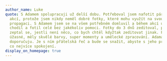 ```yaml
---
author_name: Luke
quote: S Adamem spolupracuji už delší dobu. Potřeboval jsem nafotit pár mých
  akcí, protože jsem nikdy neměl dobré fotky, které mohu využít na svou
  propagaci. S Adamem jsem se na všem potřebném domluvil a během akcí už sám
  chodil a fotil celé bez jakékoliv pomoci. Fotky do 3 dnů zeditoval, poslal a
  zeptal se, jestli není něco, co bych chtěl kdyžtak zeditovat jinak. Fotky byly
  úžasné, měly skvělé barvy, super momenty a umělecké zpracování. Adama
  doporučuju. Je s ním přátelská řeč a bude se snažit, abyste s jeho prací byli
  co nejvíce spokojení.
display_on_homepage: true
---
```

